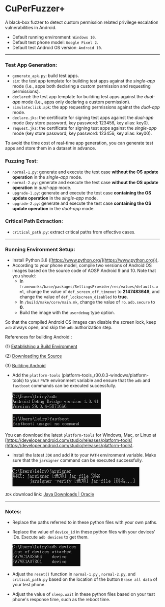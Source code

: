 # CuPerFuzzer+

A black-box fuzzer to detect custom permission related privilege escalation vulnerabilities in Android. 

- Default running environment: `Windows 10`.
- Default test phone model: `Google Pixel 2`.
- Default test Android OS version: `Android 10`.

------

### **Test App Generation**: 

- `generate_apk.py`: build test apps.
- `sim`: the test app template for building test apps against the *single-app* mode (i.e., apps both declaring a custom permission and requesting permissions).
- `declared`: the test app template for building test apps against the *dual-app* mode (i.e., apps only declaring a custom permission).
- `simulateclick.apk`: the app requesting permissions against the *dual-app* mode.
- `declare.jks`: the certificate for signing test apps against the *dual-app* mode (key store password, key password: 123456, key alias: key0).
- `request.jks`: the certificate for signing test apps against the *single-app* mode (key store password, key password: 123456, key alias: key00).

To avoid the time cost of real-time app generation, you can generate test apps and store them in a dataset in advance.

### **Fuzzing Test**:

- `normal-1.py`: generate and execute the test case **without the OS update operation** in the *single-app* mode.
- `normal-2.py`: generate and execute the test case **without the OS update operation** in *dual-app* mode.
- `upgrade-1.py`: generate and execute the test case **containing the OS update operation** in the *single-app* mode.
- `upgrade-2.py`: generate and execute the test case **containing the OS update operation** in the *dual-app* mode.

### **Critical Path Extraction**:
- `critical_path.py`: extract critical paths from effective cases.

------

### **Running Environment Setup**:

- Install Python 3.8 ([https://www.python.org/](https://www.python.org/)).
- According to your phone model, compile two versions of Android OS images based on the source code of AOSP Android 9 and 10. Note that you should:
  - In `frameworks/base/packages/SettingsProvider/res/values/defaults.xml`, change the value of `def_screen_off_timeout` to **2147483646**, and change the value of `def_lockscreen_disabled` to **true**.
  - In `/build/make/core/main.mk`, change the value of `ro.adb.secure`  to **0**.
  - Build the image with the `userdebug` type option.

So that the compiled Android OS images can disable the screen lock, keep `adb` always open, and skip the `adb` authorization step.

References for building Android :

(1) [Establishing a Build Environment](https://source.android.com/setup/build/initializing)

(2) [Downloading the Source](https://source.android.com/setup/build/downloading)

(3) [Building Android](https://source.android.com/setup/build/building)

- Add the `platform-tools` (platform-tools_r30.0.3-windows/platform-tools) to your `PATH` environment variable and ensure that the `adb` and `fastboot` commands  can be executed successfully.

  ![](adb.JPG)
  
  ![](fastboot.JPG)

You can download the latest `platform-tools` for Windows, Mac, or Linux at  [https://developer.android.com/studio/releases/platform-tools](https://developer.android.com/studio/releases/platform-tools).

- Install the latest `JDK` and add it to your `PATH` environment variable. Make sure that the `jarsigner` command can be executed successfully.
  
  ![](jarsigner.JPG)

`JDk` download link: [Java Downloads | Oracle](https://www.oracle.com/java/technologies/downloads/)

------

### **Notes**:

- Replace the paths referred to in these python files with your own paths.

- Replace the value of `device_id` in these  python files with your devices' IDs. Execute `adb devices` to get them.

  ![](adb_device.JPG)	

- Adjust the `reset()` function in `normal-1.py` ,  `normal-2.py`, and `critical_path.py` based on the location of the button `Erase all data` of your test phone.

- Adjust the value of `sleep.wait` in these python files based on your test phone's response time, such as the reboot time.


